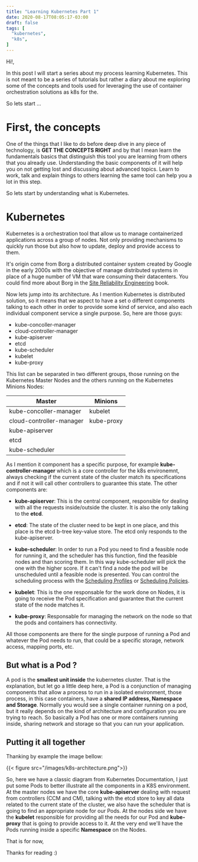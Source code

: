 ```yaml
---
title: "Learning Kubernetes Part 1"
date: 2020-08-17T08:05:17-03:00
draft: false
tags: [
  "kubernetes",
  "k8s",
]
---
```


Hi!,

In this post I will start a series about my process learning Kubernetes. This is not meant to be a series of tutorials but rather a diary about me exploring some of the concepts and tools used for leveraging the use of container orchestration solutions as k8s for the.

So lets start ...

<!--more-->

# First, the concepts

One of the things that I like to do before deep dive in any piece of technology, is **GET THE CONCEPTS RIGHT** and by that I mean learn the fundamentals basics that distinguish this tool you are learning from others that you already use. Understanding the basic components of it will help you on not getting lost and discussing about advanced topics. Learn to  work, talk and explain things to others learning the same tool can help you a lot in this step.

So lets start by understanding what is Kubernetes.

# Kubernetes

Kubernetes is a orchestration tool that allow us to manage containerized applications across a group of nodes. Not only providing mechanisms to quickly run those but also how to update, deploy and provide access to them.

It's origin come from Borg a distributed container system created by Google in the early 2000s with the objective of manage distributed systems in place of a huge number of VM that ware consuming their datacenters. You could find more about Borg in the [Site Reliability Engineering](https://landing.google.com/sre/sre-book/toc/index.html) book.

Now lets jump into its architecture. As I mention Kubernetes is distributed solution, so it means that we aspect to have a set o different components talking to each other in order to provide some kind of service, and also each individual component service a single purpose. So, here are those guys:

- kube-concoller-manager
- cloud-controller-manager
- kube-apiserver
- etcd
- kube-scheduler
- kubelet
- kube-proxy

This list can be separated in two different groups, those running on the Kubernetes Master Nodes and the others running on the Kubernetes Minions Nodes:

|Master|Minions|
|--------------------------|--------------------------|
| kube-concoller-manager   |        kubelet           |
| cloud-controller-manager |        kube-proxy        |
| kube-apiserver           |                          |
| etcd                     |                          |
| kube-scheduler           |                          |

As I mention it component has a specific purpose, for example **kube-controller-manager** which is a core controller for the k8s environemnt, always checking if the current state of the cluster match its specifications and if not it will call other controllers to guarantee this state. The other components are:

- **kube-apiserver**: This is the central component, responsible for dealing with all the requests inside/outside the cluster. It is also the only talking to the **etcd**.

- **etcd**: The state of the cluster need to be kept in one place, and this place is the etcd b-tree key-value store. The etcd only responds to the kube-apiserver.

- **kube-scheduler**: In order to run a Pod you need to find a feasible node for running it, and the scheduler has this function, find the feasible nodes and than scoring them. In this way kube-scheduler will pick the one with the higher score. If it can't find a node the pod will be unscheduled until a feasible node is presented. You can control the scheduling process with the [Scheduling Profiles](https://kubernetes.io/docs/reference/scheduling/profiles/) or [Scheduling Policies](https://kubernetes.io/docs/reference/scheduling/policies/).

- **kubelet**: This is the one responsable for the work done on Nodes, it is going to receive the Pod specification and guarantee that the current state of the node matches it.

- **kube-proxy**:  Responsable for managing the network on the node so that the pods and containers has connectivity.

All those components are there for the single purpose of running a Pod and whatever the Pod needs to run, that could be a specific storage, network access, mapping ports, etc.

## But what is a Pod ?

A pod is the **smallest unit inside** the kubernetes cluster. That is the explanation, but let go a little deep here, a Pod is a conjunction of managing components that allow a process to run in a isolated environment, those process, in this case containers, have a **shared IP address, Namespace and Storage**. Normally you would see a single container running on a pod, but it really depends on the kind of architecture and configuration you are trying to reach. So basically a Pod has one or more containers running inside, sharing network and storage so that you can run your application.

## Putting it all together

Thanking by example the image bellow:

{{< figure src="/images/k8s-architecture.png">}}

So, here we have a classic diagram from Kubernetes Documentation, I just put some Pods to better illustrate all the components in a K8S environment. At the master nodes we have the core **kube-apiserver** dealing with request from controllers (CCM and CM), talking with the etcd store to key all data related to the current state of the cluster, we also have the scheduler that is going to find an appropriate node for our Pods. At the nodes side we have the **kubelet** responsible for providing all the needs for our Pod and **kube-proxy** that is going to provide access to it. At the very end we'll have the Pods running inside a specific **Namespace** on the Nodes.

That is for now,

Thanks for reading :)
